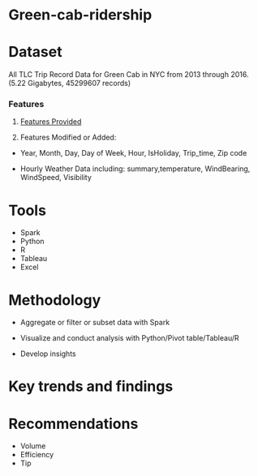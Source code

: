 # Green-cab-ridership

# Dataset

All TLC Trip Record Data for Green Cab in NYC from 2013 through 2016.(5.22 Gigabytes, 45299607 records)

### Features

1. [Features Provided](http://www.nyc.gov/html/tlc/downloads/pdf/data_dictionary_trip_records_green.pdf)

2. Features Modified or Added:

* Year, Month, Day, Day of Week, Hour, IsHoliday, Trip_time, Zip code

* Hourly Weather Data including: summary,temperature, WindBearing, WindSpeed, Visibility

# Tools
* Spark
* Python
* R
* Tableau
* Excel

# Methodology

* Aggregate or filter or subset data with Spark

* Visualize and conduct analysis with Python/Pivot table/Tableau/R

* Develop insights

# Key trends and findings
 
# Recommendations

* Volume
* Efficiency
* Tip